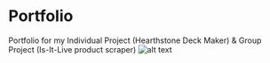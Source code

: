 # Portfolio
Portfolio for my Individual Project (Hearthstone Deck Maker) & Group Project (Is-It-Live product scraper)
![alt text](https://github.com/S3-HSDM/Portfolio/blob/main/hsdm.jpg?raw=true)
